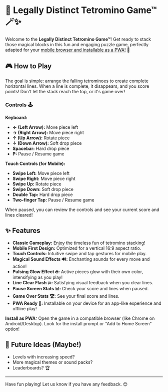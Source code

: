 # 🧱 Legally Distinct Tetromino Game™ 🪄✨

Welcome to the **Legally Distinct Tetromino Game™**! Get ready to stack those magical blocks in this fun and engaging puzzle game, perfectly adapted for your [mobile browser and installable as a PWA!](https://joefromdenver.github.io/Legally-Distinct-Tetromino/) 📱

## 🎮 How to Play

The goal is simple: arrange the falling tetrominoes to create complete horizontal lines. When a line is complete, it disappears, and you score points! Don't let the stack reach the top, or it's game over!

### Controls 🕹️

**Keyboard:**
* **← (Left Arrow):** Move piece left
* **→ (Right Arrow):** Move piece right
* **↑ (Up Arrow):** Rotate piece
* **↓ (Down Arrow):** Soft drop piece
* **Spacebar:** Hard drop piece
* **P:** Pause / Resume game

**Touch Controls (for Mobile):**
* **Swipe Left:** Move piece left
* **Swipe Right:** Move piece right
* **Swipe Up:** Rotate piece
* **Swipe Down:** Soft drop piece
* **Double Tap:** Hard drop piece
* **Two-finger Tap:** Pause / Resume game

When paused, you can review the controls and see your current score and lines cleared!

## ✨ Features

* **Classic Gameplay:** Enjoy the timeless fun of tetromino stacking!
* **Mobile First Design:** Optimized for a vertical 16:9 aspect ratio.
* **Touch Controls:** Intuitive swipe and tap gestures for mobile play.
* **Magical Sound Effects 🔊:** Enchanting sounds for every move and action!
* **Pulsing Glow Effect 🔥:** Active pieces glow with their own color, intensifying as you play!
* **Line Clear Flash 💥:** Satisfying visual feedback when you clear lines.
* **Pause Screen Stats 📊:** Check your score and lines when paused.
* **Game Over Stats 🏆:** See your final score and lines.
* **PWA Ready 🚀:** Installable on your device for an app-like experience and offline play!

**Install as PWA:** Open the game in a compatible browser (like Chrome on Android/Desktop). Look for the install prompt or "Add to Home Screen" option!

## 🔮 Future Ideas (Maybe!)

* Levels with increasing speed?
* More magical themes or sound packs?
* Leaderboards? 🏆

---

Have fun playing! Let us know if you have any feedback. 😊

